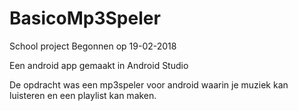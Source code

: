 # BasicoMp3Speler
School project 
Begonnen op 19-02-2018

Een android app gemaakt in Android Studio

De opdracht was een mp3speler voor android waarin je muziek kan luisteren en een playlist kan maken.
